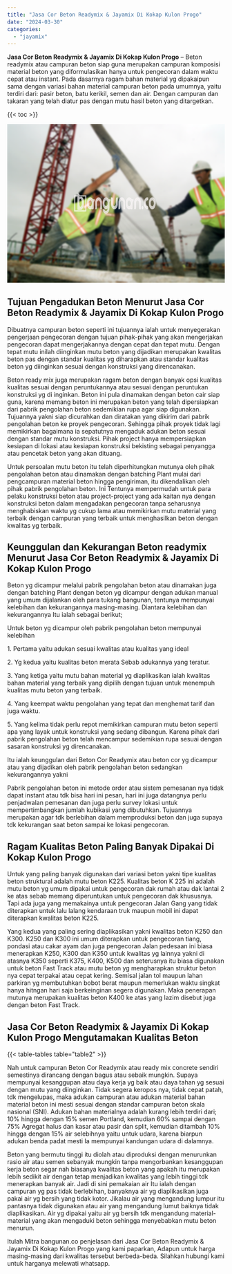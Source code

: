 ```yaml
---
title: "Jasa Cor Beton Readymix & Jayamix Di Kokap Kulon Progo"
date: "2024-03-30"
categories: 
  - "jayamix"
---
```


**Jasa Cor Beton Readymix & Jayamix Di Kokap Kulon Progo** – Beton readymix atau campuran beton siap guna merupakan campuran komposisi material beton yang diformulasikan hanya untuk pengecoran dalam waktu cepat atau instant. Pada dasarnya ragam bahan material yg dipakaipun sama dengan variasi bahan material campuran beton pada umumnya, yaitu terdiri dari: pasir beton, batu kerikil, semen dan air. Dengan campuran dan takaran yang telah diatur pas dengan mutu hasil beton yang ditargetkan.

{{< toc >}}

![Jasa Cor Beton Readymix & Jayamix Di Kokap Kulon Progo](/images/jasa-cor-readymix-26.png)

## Tujuan Pengadukan Beton Menurut Jasa Cor Beton Readymix & Jayamix Di Kokap Kulon Progo

Dibuatnya campuran beton seperti ini tujuannya ialah untuk menyegerakan pengerjaan pengecoran dengan tujuan pihak-pihak yang akan mengerjakan pengecoran dapat mengerjakannya dengan cepat dan tepat mutu. Dengan tepat mutu inilah diinginkan mutu beton yang dijadikan merupakan kwalitas beton pas dengan standar kualitas yg diharapkan atau standar kualitas beton yg diinginkan sesuai dengan konstruksi yang direncanakan.

Beton ready mix juga merupakan ragam beton dengan banyak opsi kualitas kualitas sesuai dengan peruntukannya atau sesuai dengan peruntukan konstruksi yg di inginkan. Beton ini pula dinamakan dengan beton cair siap guna, karena memang beton ini merupakan beton yang telah dipersiapkan dari pabrik pengolahan beton sedemikian rupa agar siap digunakan. Tujuannya yakni siap dicurahkan dan diratakan yang dikirim dari pabrik pengolahan beton ke proyek pengecoran. Sehingga pihak proyek tidak lagi memikirkan bagaimana ia sepatutnya mengaduk adukan beton sesuai dengan standar mutu konstruksi. Pihak project hanya mempersiapkan kesiapan di lokasi atau kesiapan konstruksi bekisting sebagai penyangga atau pencetak beton yang akan dituang.

Untuk persoalan mutu beton itu telah diperhitungkan mutunya oleh pihak pengolahan beton atau dinamakan dengan batching Plant mulai dari pengcampuran material beton hingga pengiriman, itu dikendalikan oleh pihak pabrik pengolahan beton. Ini Tentunya mempermudah untuk para pelaku konstruksi beton atau project-project yang ada kaitan nya dengan konstruksi beton dalam mengadakan pengecoran tanpa seharusnya menghabiskan waktu yg cukup lama atau memikirkan mutu material yang terbaik dengan campuran yang terbaik untuk menghasilkan beton dengan kwalitas yg terbaik.

## Keunggulan dan Kekurangan Beton readymix Menurut Jasa Cor Beton Readymix & Jayamix Di Kokap Kulon Progo

Beton yg dicampur melalui pabrik pengolahan beton atau dinamakan juga dengan batching Plant dengan beton yg dicampur dengan adukan manual yang umum dijalankan oleh para tukang bangunan, tentunya mempunyai kelebihan dan kekurangannya masing-masing. Diantara kelebihan dan kekurangannya Itu ialah sebagai berikut;

Untuk beton yg dicampur oleh pabrik pengolahan beton mempunyai kelebihan

1\. Pertama yaitu adukan sesuai kwalitas atau kualitas yang ideal

2\. Yg kedua yaitu kualitas beton merata Sebab adukannya yang teratur.

3\. Yang ketiga yaitu mutu bahan material yg diaplikasikan ialah kwalitas bahan material yang terbaik yang dipilih dengan tujuan untuk menempuh kualitas mutu beton yang terbaik.

4\. Yang keempat waktu pengolahan yang tepat dan menghemat tarif dan juga waktu.

5\. Yang kelima tidak perlu repot memikirkan campuran mutu beton seperti apa yang layak untuk konstruksi yang sedang dibangun. Karena pihak dari pabrik pengolahan beton telah mencampur sedemikian rupa sesuai dengan sasaran konstruksi yg direncanakan.

Itu ialah keunggulan dari Beton Cor Readymix atau beton cor yg dicampur atau yang dijadikan oleh pabrik pengolahan beton sedangkan kekurangannya yakni

Pabrik pengolahan beton ini metode order atau sistem pemesanan nya tidak dapat instant atau tdk bisa hari ini pesan, hari ini juga datangnya perlu penjadwalan pemesanan dan juga perlu survey lokasi untuk mempertimbangkan jumlah kubikasi yang dibutuhkan. Tujuannya merupakan agar tdk berlebihan dalam memproduksi beton dan juga supaya tdk kekurangan saat beton sampai ke lokasi pengecoran.

## Ragam Kualitas Beton Paling Banyak Dipakai Di Kokap Kulon Progo

Untuk yang paling banyak digunakan dari variasi beton yakni tipe kualitas beton struktural adalah mutu beton K225. Kualitas beton K 225 ini adalah mutu beton yg umum dipakai untuk pengecoran dak rumah atau dak lantai 2 ke atas sebab memang diperuntukan untuk pengecoran dak khususnya. Tapi ada juga yang memakainya untuk pengecoran Jalan Gang yang tidak diterapkan untuk lalu lalang kendaraan truk maupun mobil ini dapat diterapkan kwalitas beton K225.

Yang kedua yang paling sering diaplikasikan yakni kwalitas beton K250 dan K300. K250 dan K300 ini umum diterapkan untuk pengecoran tiang, pondasi atau cakar ayam dan juga pengecoran Jalan pedesaan ini biasa menerapkan K250, K300 dan K350 untuk kwalitas yg lainnya yakni di atasnya K350 seperti K375, K400, K500 dan seterusnya itu biasa digunakan untuk beton Fast Track atau mutu beton yg mengharapkan struktur beton nya cepat terpakai atau cepat kering. Semisal jalan tol maupun lahan parkiran yg membutuhkan bobot berat maupun memerlukan waktu singkat hanya hitngan hari saja berkeinginan segera digunakan. Maka penerapan mutunya merupakan kualitas beton K400 ke atas yang lazim disebut juga dengan beton Fast Track.

## Jasa Cor Beton Readymix & Jayamix Di Kokap Kulon Progo Mengutamakan Kualitas Beton

{{< table-tables table="table2" >}}

Nah untuk campuran Beton Cor Readymix atau ready mix concrete sendiri semestinya dirancang dengan bagus atau sebaik mungkin. Supaya mempunyai kesanggupan atau daya kerja yg baik atau daya tahan yg sesuai dengan mutu yang diinginkan. Tidak segera keropos nya, tidak cepat patah, tdk mengelupas, maka adukan campuran atau adukan material bahan material beton ini mesti sesuai dengan standar campuran beton skala nasional (SNI). Adukan bahan materialnya adalah kurang lebih terdiri dari; 10% hingga dengan 15% semen Portland, kemudian 60% sampai dengan 75% Agregat halus dan kasar atau pasir dan split, kemudian ditambah 10% hingga dengan 15% air selebihnya yaitu untuk udara, karena biarpun adukan benda padat mesti Ia mempunyai kandungan udara di dalamnya.

Beton yang bermutu tinggi itu diolah atau diproduksi dengan menurunkan rasio air atau semen sebanyak mungkin tanpa mengorbankan kesanggupan kerja beton segar nah biasanya kwalitas beton yang apakah itu merupakan lebih sedikit air dengan tetap menjadikan kwalitas yang lebih tinggi tdk menerapkan banyak air. Jadi di sini pemakaian air Itu ialah dengan campuran yg pas tidak berlebihan, banyaknya air yg diaplikasikan juga pakai air yg bersih yang tidak kotor. Jikalau air yang mengandung lumpur itu pantasnya tidak digunakan atau air yang mengandung lumut baiknya tidak diaplikasikan. Air yg dipakai yaitu air yg bersih tdk mengandung material-material yang akan mengaduki beton sehingga menyebabkan mutu beton menurun.

Itulah Mitra bangunan.co penjelasan dari Jasa Cor Beton Readymix & Jayamix Di Kokap Kulon Progo yang kami paparkan, Adapun untuk harga masing-masing dari kwalitas tersebut berbeda-beda. Silahkan hubungi kami untuk harganya melewati whatsapp.
